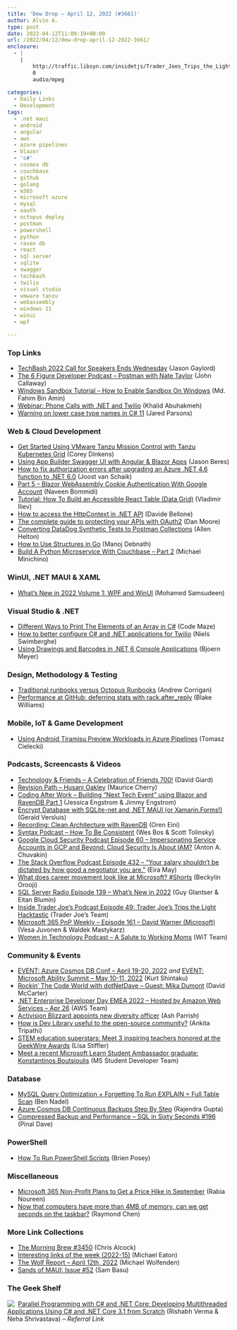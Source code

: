 ```yaml
---
title: 'Dew Drop – April 12, 2022 (#3661)'
author: Alvin A.
type: post
date: 2022-04-12T11:09:19+00:00
url: /2022/04/12/dew-drop-april-12-2022-3661/
enclosure:
  - |
    |
        http://traffic.libsyn.com/insidetjs/Trader_Joes_Trips_the_Light_Hacktastic.mp3
        0
        audio/mpeg
        
categories:
  - Daily Links
  - Development
tags:
  - .net maui
  - android
  - angular
  - aws
  - azure pipelines
  - blazor
  - 'c#'
  - cosmos db
  - couchbase
  - github
  - golang
  - m365
  - microsoft azure
  - mysql
  - oauth
  - octopus deploy
  - postman
  - powershell
  - python
  - raven db
  - react
  - sql server
  - sqlite
  - swagger
  - techbash
  - twilio
  - visual studio
  - vmware tanzu
  - webassembly
  - windows 11
  - winui
  - wpf

---
```

### <a name="top"></a>Top Links

  * <a href="https://www.jasongaylord.com/blog/2022/04/11/techbash-2022-call-for-speakers" target="_blank" rel="noopener">TechBash 2022 Call for Speakers Ends Wednesday</a> (Jason Gaylord)
  * <a href="https://6figuredev.com/podcast/postman-with-nate-taylor/" target="_blank" rel="noopener">The 6 Figure Developer Podcast &#8211; Postman with Nate Taylor</a> (John Callaway)
  * <a href="https://www.freecodecamp.org/news/how-to-enable-sandbox-on-windows/" target="_blank" rel="noopener">Windows Sandbox Tutorial – How to Enable Sandbox On Windows</a> (Md. Fahim Bin Amin)
  * <a href="https://blog.jetbrains.com/dotnet/2022/04/11/webinar-phone-calls-with-net-and-twilio/" target="_blank" rel="noopener">Webinar: Phone Calls with .NET and Twilio</a> (Khalid Abuhakmeh)
  * <a href="http://blog.paranoidcoding.com/2022/04/11/lowercase-type-names.html" target="_blank" rel="noopener">Warning on lower case type names in C# 11</a> (Jared Parsons)



### <a name="web"></a>Web & Cloud Development

  * <a href="https://tanzu.vmware.com/content/home-page/get-started-vmware-tanzu-mission-control-tanzu-kubernetes-grid" target="_blank" rel="noopener">Get Started Using VMware Tanzu Mission Control with Tanzu Kubernetes Grid</a> (Corey Dinkens)
  * <a href="https://www.infragistics.com/community/blogs/b/jason_beres/posts/app-builder-swagger-ui-with-angular-and-blazor-apps" target="_blank" rel="noopener">Using App Builder Swagger UI with Angular & Blazor Apps</a> (Jason Beres)
  * <a href="https://localjoost.github.io/How-to-fix-authorization-errors-after-upgrading-an-Azure-NET-46-function-to-NET-60/" target="_blank" rel="noopener">How to fix authorization errors after upgrading an Azure .NET 4.6 function to .NET 6.0</a> (Joost van Schaik)
  * <a href="https://www.learmoreseekmore.com/2022/04/blazorwasm-cookie-series-part-5-google-account-authentication.html" target="_blank" rel="noopener">Part 5 &#8211; Blazor WebAssembly Cookie Authentication With Google Account</a> (Naveen Bommidi)
  * <a href="https://www.telerik.com/blogs/tutorial-how-to-build-accessible-react-table-data-grid" target="_blank" rel="noopener">Tutorial: How To Build an Accessible React Table (Data Grid)</a> (Vladimir Iliev)
  * <a href="https://www.code4it.dev/blog/inject-httpcontext" target="_blank" rel="noopener">How to access the HttpContext in .NET API</a> (Davide Bellone)
  * <a href="https://stackoverflow.blog/2022/04/11/the-complete-guide-to-protecting-your-apis-with-oauth2/" target="_blank" rel="noopener">The complete guide to protecting your APIs with OAuth2</a> (Dan Moore)
  * <a href="https://blog.postman.com/converting-datadog-synthetic-tests-to-postman-collections/" target="_blank" rel="noopener">Converting DataDog Synthetic Tests to Postman Collections</a> (Allen Helton)
  * <a href="https://www.developer.com/languages/structure-golang/" target="_blank" rel="noopener">How to Use Structures in Go</a> (Manoj Debnath)
  * <a href="https://blog.couchbase.com/build-a-python-microservice-with-couchbase-part-2/" target="_blank" rel="noopener">Build A Python Microservice With Couchbase – Part 2</a> (Michael Minichino)



### <a name="silverlight"></a>WinUI, .NET MAUI & XAML

  * <a href="https://www.syncfusion.com/blogs/post/whats-new-in-2022-volume-1-wpf-and-winui.aspx" target="_blank" rel="noopener">What’s New in 2022 Volume 1: WPF and WinUI</a> (Mohamed Samsudeen)



### <a name="dotnet"></a>Visual Studio & .NET

  * <a href="https://code-maze.com/csharp-print-elements-of-an-array/" target="_blank" rel="noopener">Different Ways to Print The Elements of an Array in C#</a> (Code Maze)
  * <a href="https://www.twilio.com/blog/better-configuration-csharp-dotnet-for-twilio" target="_blank" rel="noopener">How to better configure C# and .NET applications for Twilio</a> (Niels Swimberghe)
  * <a href="https://www.textcontrol.com/blog/2022/04/11/using-drawings-and-barcodes-in-net-6-console-applications/" target="_blank" rel="noopener">Using Drawings and Barcodes in .NET 6 Console Applications</a> (Bjoern Meyer)



### <a name="design"></a>Design, Methodology & Testing

  * <a href="https://octopus.com/blog/traditional-runbooks-vs-octopus-runbooks" target="_blank" rel="noopener">Traditional runbooks versus Octopus Runbooks</a> (Andrew Corrigan)
  * <a href="https://github.blog/2022-04-11-performance-at-github-deferring-stats-with-rack-after_reply/" target="_blank" rel="noopener">Performance at GitHub: deferring stats with rack.after_reply</a> (Blake Williams)



### <a name="mobile"></a>Mobile, IoT & Game Development

  * <a href="https://blog.ostebaronen.dk/2022/04/want-to-build-with-preview-dotnet-workloads.html" target="_blank" rel="noopener">Using Android Tiramisu Preview Workloads in Azure Pipelines</a> (Tomasz Cielecki)



### <a name="podcasts"></a>Podcasts, Screencasts & Videos

  * <a href="https://davidgiard.com/a-celebration-of-friends-700" target="_blank" rel="noopener">Technology & Friends &#8211; A Celebration of Friends 700!</a> (David Giard)
  * <a href="https://revisionpath.com/husani-oakley" target="_blank" rel="noopener">Revision Path &#8211; Husani Oakley</a> (Maurice Cherry)
  * <a href="http://www.youtube.com/watch?v=Z2EZXY6G5ZU" target="_blank" rel="noopener">Coding After Work &#8211; Building &#8220;Next Tech Event&#8221; using Blazor and RavenDB Part 1</a> (Jessica Engstrom & Jimmy Engstrom)
  * <a href="http://www.youtube.com/watch?v=O1UQfoh4710" target="_blank" rel="noopener">Encrypt Database with SQLite-net and .NET MAUI (or Xamarin.Forms!)</a> (Gerald Versluis)
  * <a href="https://ayende.com/blog/196993-B/recording-clean-architecture-with-ravendb?Key=b5222127-3a80-4905-b4cc-a21ffc59861a" target="_blank" rel="noopener">Recording: Clean Architecture with RavenDB</a> (Oren Eini)
  * <a href="https://syntax.fm/show/447/how-to-be-consistent" target="_blank" rel="noopener">Syntax Podcast &#8211; How To Be Consistent</a> (Wes Bos & Scott Tolinsky)
  * <a href="https://cloudsecuritypodcast.libsyn.com/ep60-impersonating-service-accounts-in-gcp-and-beyond-cloud-security-is-about-iam" target="_blank" rel="noopener">Google Cloud Security Podcast Episode 60 &#8211; Impersonating Service Accounts in GCP and Beyond: Cloud Security Is About IAM?</a> (Anton A. Chuvakin)
  * <a href="https://stackoverflow.blog/2022/04/12/your-salary-shouldnt-be-dictated-by-how-good-a-negotiator-you-are-ep-432/" target="_blank" rel="noopener">The Stack Overflow Podcast Episode 432 &#8211; “Your salary shouldn’t be dictated by how good a negotiator you are.”</a> (Eira May)
  * <a href="http://www.youtube.com/watch?v=KeBdz00pMUU" target="_blank" rel="noopener">What does career movement look like at Microsoft? #Shorts</a> (Beckylin Orooji)
  * <a href="http://sqlserverradio.com/episode-139" target="_blank" rel="noopener">SQL Server Radio Episode 139 &#8211; What&#8217;s New in 2022</a> (Guy Glantser & Eitan Blumin)
  * <a href="http://traffic.libsyn.com/insidetjs/Trader_Joes_Trips_the_Light_Hacktastic.mp3" target="_blank" rel="noopener">Inside Trader Joe&#8217;s Podcast Episode 49: Trader Joe&#8217;s Trips the Light Hacktastic</a> (Trader Joe&#8217;s Team)
  * <a href="https://techcommunity.microsoft.com/t5/microsoft-365-pnp-blog/microsoft-365-pnp-weekly-episode-161-david-warner-microsoft/ba-p/3280056?WT.mc_id=DOP-MVP-4025064" target="_blank" rel="noopener">Microsoft 365 PnP Weekly &#8211; Episode 161 &#8211; David Warner (Microsoft)</a> (Vesa Juvonen & Waldek Mastykarz)
  * <a href="https://anchor.fm/witdc/episodes/A-Salute-to-Working-Moms-e1gtvk1" target="_blank" rel="noopener">Women in Technology Podcast &#8211; A Salute to Working Moms</a> (WiT Team)



### <a name="events"></a>Community & Events

  * <a href="https://kurtsh.com/2022/04/11/event-azure-cosmos-db-conf-april-19-20-2022/" target="_blank" rel="noopener">EVENT: Azure Cosmos DB Conf – April 19-20, 2022</a> _and_ <a href="https://kurtsh.com/2022/04/11/event-microsoft-ability-summit-may-10-11-2022/" target="_blank" rel="noopener">EVENT: Microsoft Ability Summit – May 10-11, 2022</a> (Kurt Shintaku)
  * <a href="https://dotnettips.wordpress.com/2022/04/11/rockin-the-code-world-with-dotnetdave-guest-mika-dumont/" target="_blank" rel="noopener">Rockin’ The Code World with dotNetDave – Guest: Mika Dumont</a> (David McCarter)
  * <a href="https://hopin.com/events/net-enterprise-developer-day-emea-2022-hosted-by-amazon-web-services?sc_channel=sm&sc_campaign=AWS_reInvent,Serverless,Developer_Campaigns&sc_publisher=TWITTER&sc_geo=GLOBAL&sc_outcome=adoption&trkCampaign=AWS_reInvent_2020&trk=na" target="_blank" rel="noopener">.NET Enterprise Developer Day EMEA 2022 &#8211; Hosted by Amazon Web Services &#8211; Apr 26</a> (AWS Team)
  * <a href="https://www.theverge.com/2022/4/11/23020687/activision-blizzard-diversity-equity-inclusion-officer" target="_blank" rel="noopener">Activision Blizzard appoints new diversity officer</a> (Ash Parrish)
  * <a href="http://developers.googleblog.com/2022/04/dev-library-open-source.html" target="_blank" rel="noopener">How is Dev Library useful to the open-source community?</a> (Ankita Tripathi)
  * <a href="https://www.geekwire.com/2022/stem-education-superstars-meet-3-inspiring-teachers-honored-at-the-geekwire-awards/" target="_blank" rel="noopener">STEM education superstars: Meet 3 inspiring teachers honored at the GeekWire Awards</a> (Lisa Stiffler)
  * <a href="https://techcommunity.microsoft.com/t5/student-developer-blog/meet-a-recent-microsoft-learn-student-ambassador-graduate/ba-p/2801158?WT.mc_id=DOP-MVP-4025064" target="_blank" rel="noopener">Meet a recent Microsoft Learn Student Ambassador graduate: Konstantinos Boutsioulis</a> (MS Student Developer Team)



### <a name="sql"></a>Database

  * <a href="https://www.bennadel.com/blog/4248-mysql-query-optimization-forgetting-to-run-explain-full-table-scan.htm" target="_blank" rel="noopener">MySQL Query Optimization + Forgetting To Run EXPLAIN = Full Table Scan</a> (Ben Nadel)
  * <a href="https://www.mssqltips.com/sqlservertip/7208/azure-cosmos-db-continuous-backups/" target="_blank" rel="noopener">Azure Cosmos DB Continuous Backups Step By Step</a> (Rajendra Gupta)
  * <a href="https://blog.sqlauthority.com/2022/04/12/compressed-backup-and-performance-sql-in-sixty-seconds-196/?utm_source=rss&utm_medium=rss&utm_campaign=compressed-backup-and-performance-sql-in-sixty-seconds-196" target="_blank" rel="noopener">Compressed Backup and Performance – SQL in Sixty Seconds #196</a> (Pinal Dave)



### <a name="ps"></a>PowerShell

  * <a href="https://www.itprotoday.com/powershell/how-run-powershell-scripts" target="_blank" rel="noopener">How To Run PowerShell Scripts</a> (Brien Posey)



### <a name="misc"></a>Miscellaneous

  * <a href="https://petri.com/microsoft-365-non-profit-plans-price-hike-september/" target="_blank" rel="noopener">Microsoft 365 Non-Profit Plans to Get a Price Hike in September</a> (Rabia Noureen)
  * <a href="https://devblogs.microsoft.com/oldnewthing/20220411-00/?p=106456" target="_blank" rel="noopener">Now that computers have more than 4MB of memory, can we get seconds on the taskbar?</a> (Raymond Chen)



### <a name="links"></a>More Link Collections

  * <a href="https://blog.cwa.me.uk/2022/04/12/the-morning-brew-3450/" target="_blank" rel="noopener">The Morning Brew #3450</a> (Chris Alcock)
  * <a href="https://samestuffdifferentday.com/2022/04/11/interesting-links-of-the-week-2022-15/" target="_blank" rel="noopener">Interesting links of the week (2022-15)</a> (Michael Eaton)
  * <a href="https://michael-wolfenden.github.io/2022/04/12/april-12th-2022/" target="_blank" rel="noopener">The Wolf Report &#8211; April 12th, 2022</a> (Michael Wolfenden)
  * <a href="https://www.telerik.com/blogs/sands-maui-issue-52" target="_blank" rel="noopener">Sands of MAUI: Issue #52</a> (Sam Basu)



### <a name="shelf"></a>The Geek Shelf

<a href="https://www.amazon.com/dp/9389423325/?tag=amavin-20" target="_blank" rel="noopener"><img decoding="async" align="left" style="margin: 0px 4px 0px 0px; border: 0px currentcolor; border-image: none; float: left; display: inline; background-image: none;" src="https://m.media-amazon.com/images/I/51RARp7l+xL._SS135_.jpg" border="0" /></a>&nbsp;<a href="https://www.amazon.com/dp/9389423325/?tag=amavin-20" target="_blank" rel="noopener">Parallel Programming with C# and .NET Core: Developing Multithreaded Applications Using C# and .NET Core 3.1 from Scratch</a> (Rishabh Verma & Neha Shrivastava) _&#8211; Referral Link_